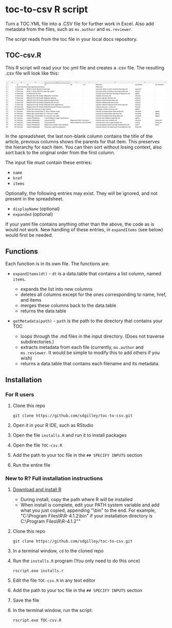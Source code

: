 # toc-to-csv R script

Turn a TOC.YML file into a .CSV file for further work in Excel. Also add metadata from the files, such as `ms.author` and `ms.reviewer`.

The script reads from the toc file in your local docs repository.  

## TOC-csv.R

This R script will read your toc.yml file and creates a .csv file.  The resulting .csv file will look like this: 

![Excel spreadsheet for example toc](media/excel.png "Excel display of CSV")

In the spreadsheet, the last non-blank column contains the title of the article, previous columns shows the parents for that item.  This preserves the hierarchy for each item.   You can then sort without losing context, also sort back to the original order from the first column.

The input file must contain these entries:
* `name` 
* `href`
* `items`

Optionally, the following entries may exist.  They will be ignored, and not present in the spreadsheet.
* `displayName` (optional)
* `expanded` (optional)

If your yaml file contains anything other than the above, the code as is would not work.  New handling of these entries, in `expandItems` (see below) would first be needed. 

## Functions

Each function is in its own file.  The functions are:

* `expandItems(dt)` - `dt` is a data.table that contains a list column, named `items`.
  * expands the list into new columns
  * deletes all columns except for the ones corresponding to name, href, and items
  * merges these columns back to the data.table
  * returns the data.table

* `getMetadata(path)` - `path` is the path to the directory that contains your TOC
  * loops through the .md files in the input directory. (Does not traverse subdirectories.)
  * extracts metadata from each file (currently, `ms.author` and `ms.reviewer`.  It would be simple to modify this to add others if you wish)
  * returns a data.table that contains each filename and its metadata.  

## Installation

### For R users 

1. Clone this repo 
  
   ```
   git clone https://github.com/sdgilley/toc-to-csv.git
   ```
1. Open it in your R IDE, such as RStudio
1. Open the file `installs.R` and run it to install packages
1. Open the file `TOC-csv.R`
1. Add the path to your toc file in the `## SPECIFY INPUTS` section
1. Run the entire file
  
### New to R? Full installation instructions

1. [Download and install R](https://cran.r-project.org/)
   * During install, copy the path where R will be installed
   * When install is complete, edit your PATH system variable and add what you just copied, appending "\bin" to the end.  For example, "C:\Program Files\R\R-4.1.2\bin" if your installation directory is C:\Program Files\R\R-4.1.2""
  
1. Clone this repo 
  
   ```
   git clone https://github.com/sdgilley/toc-to-csv.git
   ```
1. In a terminal window, `cd` to the cloned repo
1. Run the `installs.R` program (You only need to do this once)
  
    ```
    rscript.exe installs.r
    ```
    
1. Edit the file `TOC-csv.R` in any text editor
1. Add the path to your toc file in the `## SPECIFY INPUTS` section
1. Save the file
1. In the terminal window, run the script:
  
    ```
    rscript.exe TOC-csv.R
    ```
  
